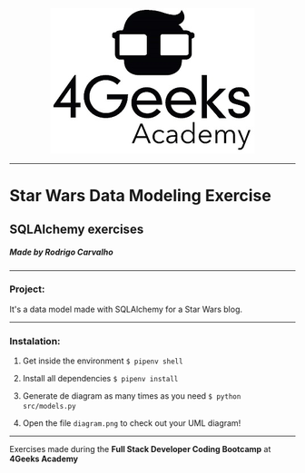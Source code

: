 <p align="center">
  <img src="./assets/4geeks.jpg">
</p>

------------

# Star Wars Data Modeling Exercise

## SQLAlchemy exercises

##### Made by Rodrigo Carvalho

------------

### Project:
 
It's a data model made with SQLAlchemy for a Star Wars blog. 

------------

### Instalation:

1. Get inside the environment `$ pipenv shell`

2. Install all dependencies `$ pipenv install`

3. Generate de diagram as many times as you need `$ python src/models.py`

4. Open the file `diagram.png` to check out your UML diagram!

------------

Exercises made during the **Full Stack Developer Coding Bootcamp** at **4Geeks Academy**
